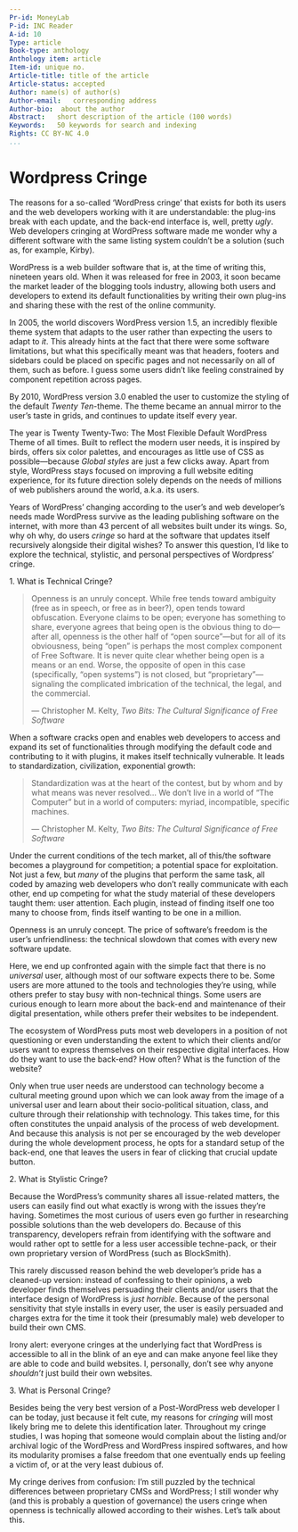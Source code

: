 ```yaml
---
Pr-id: MoneyLab
P-id: INC Reader
A-id: 10
Type: article
Book-type: anthology
Anthology item: article
Item-id: unique no.
Article-title: title of the article
Article-status: accepted
Author: name(s) of author(s)
Author-email:   corresponding address
Author-bio:  about the author
Abstract:   short description of the article (100 words)
Keywords:   50 keywords for search and indexing
Rights: CC BY-NC 4.0
...
```



# Wordpress Cringe

The reasons for a so-called ‘WordPress cringe’ that exists for both its
users and the web developers working with it are understandable: the
plug-ins break with each update, and the back-end interface is, well,
pretty *ugly*. Web developers cringing at WordPress software made me
wonder why a different software with the same listing system couldn’t be
a solution (such as, for example, Kirby).

WordPress is a web builder software that is, at the time of writing this, nineteen years old. When it was released for free in 2003, it soon
became the market leader of the blogging tools industry, allowing both
users and developers to extend its default functionalities by writing
their own plug-ins and sharing these with the rest of the online
community.

In 2005, the world discovers WordPress version 1.5, an incredibly
flexible theme system that adapts to the user rather than expecting the
users to adapt to *it*. This already hints at the fact that there were
some software limitations, but what this specifically meant was that
headers, footers and sidebars could be placed on specific pages and not
necessarily on all of them, such as before. I guess some users didn’t
like feeling constrained by component repetition across pages.

By 2010, WordPress version 3.0 enabled the user to customize the styling
of the default *Twenty Ten*-theme. The theme became an annual mirror to
the user’s taste in grids, and continues to update itself every year.

The year is Twenty Twenty-Two: The Most Flexible Default WordPress Theme
of all times. Built to reflect the modern user needs, it is inspired by
birds, offers six color palettes, and encourages as little use of CSS as
possible—because *Global styles* are just a few clicks away. Apart from
style, WordPress stays focused on improving a full website editing
experience, for its future direction solely depends on the needs of
millions of web publishers around the world, a.k.a. its users.

Years of WordPress’ changing according to the user’s and web developer’s
needs made WordPress survive as the leading publishing software on the
internet, with more than 43 percent of all websites built under its
wings. So, why oh why, do users *cringe* so hard at the software that
updates itself recursively alongside their digital wishes? To answer
this question, I’d like to explore the technical, stylistic, and
personal perspectives of Wordpress’ cringe.

1\. What is Technical Cringe?

> Openness is an unruly concept. While free tends toward ambiguity (free
> as in speech, or free as in beer?), open tends toward obfuscation.
> Everyone claims to be open; everyone has something to share, everyone
> agrees that being open is the obvious thing to do—after all, openness
> is the other half of “open source”—but for all of its obviousness,
> being “open” is perhaps the most complex component of Free Software.
> It is never quite clear whether being open is a means or an end.
> Worse, the opposite of open in this case (specifically, “open
> systems”) is not closed, but “proprietary”—signaling the complicated
> imbrication of the technical, the legal, and the commercial.
>
> — Christopher M. Kelty, *Two Bits:* *The Cultural Significance of Free
> Software*

When a software cracks open and enables web developers to access and
expand its set of functionalities through modifying the default code and
contributing to it with plugins, it makes itself technically vulnerable.
It leads to standardization, civilization, exponential growth:

> Standardization was at the heart of the contest, but by whom and by
> what means was never resolved… We don’t live in a world of “The
> Computer” but in a world of computers: myriad, incompatible, specific
> machines.
>
> — Christopher M. Kelty, *Two Bits: The Cultural Significance of Free
> Software*

Under the current conditions of the tech market, all of this/the
software becomes a playground for competition; a potential space for
exploitation. Not just a few, but *many* of the plugins that perform the
same task, all coded by amazing web developers who don’t really
communicate with each other, end up competing for what the study
material of these developers taught them: user attention. Each plugin,
instead of finding itself one too many to choose from, finds itself
wanting to be one in a million.

Openness is an unruly concept. The price of software’s freedom is the
user’s unfriendliness: the technical slowdown that comes with every new
software update.

Here, we end up confronted again with the simple fact that there is no
*universal* user, although most of our software expects there to be.
Some users are more attuned to the tools and technologies they’re using,
while others prefer to stay busy with non-technical things. Some users
are curious enough to learn more about the back-end and maintenance of
their digital presentation, while others prefer their websites to be
independent.

The ecosystem of WordPress puts most web developers in a position of not
questioning or even understanding the extent to which their clients
and/or users want to express themselves on their respective digital
interfaces. How do they want to use the back-end? How often? What is the
function of the website?

Only when true user needs are understood can technology become a
cultural meeting ground upon which we can look away from the image of a
universal user and learn about their socio-political situation, class,
and culture through their relationship with technology. This takes time,
for this often constitutes the unpaid analysis of the process of web
development. And because this analysis is not per se encouraged by the
web developer during the whole development process, he opts for a
standard setup of the back-end, one that leaves the users in fear of
clicking that crucial update button.

2\. What is Stylistic Cringe?

Because the WordPress’s community shares all issue-related matters, the
users can easily find out what exactly is wrong with the issues they’re
having. Sometimes the most curious of users even go further in
researching possible solutions than the web developers do. Because of
this transparency, developers refrain from identifying with the software
and would rather opt to settle for a less user accessible techne-pack,
or their own proprietary version of WordPress (such as BlockSmith).

This rarely discussed reason behind the web developer’s pride has a
cleaned-up version: instead of confessing to their opinions, a web
developer finds themselves persuading their clients and/or users that the
interface design of WordPress is *just horrible*. Because of the
personal sensitivity that style installs in every user, the user is
easily persuaded and charges extra for the time it took their
(presumably male) web developer to build their own CMS.

Irony alert: everyone cringes at the underlying fact that WordPress is
accessible to all in the blink of an eye and can make anyone feel like
they are able to code and build websites. I, personally, don’t see why
anyone *shouldn’t* just build their own websites.

3\. What is Personal Cringe?

Besides being the very best version of a Post-WordPress web developer I
can be today, just because it felt cute, my reasons for *cringing* will
most likely bring me to delete this identification later. Throughout my
cringe studies, I was hoping that someone would complain about the
listing and/or archival logic of the WordPress and WordPress inspired
softwares, and how its modularity promises a false freedom that one
eventually ends up feeling a victim of, or at the very least dubious of.

My cringe derives from confusion: I’m still puzzled by the technical
differences between proprietary CMSs and WordPress; I still wonder why
(and this is probably a question of governance) the users cringe when
openness is technically allowed according to their wishes. Let’s talk
about this.
